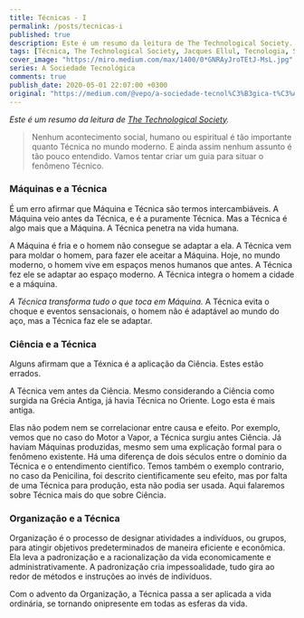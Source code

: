 ```yaml
---
title: Técnicas - I
permalink: /posts/tecnicas-i
published: true
description: Este é um resumo da leitura de The Technological Society.
tags: [Técnica, The Technological Society, Jacques Ellul, Tecnologia, Sociedade]
cover_image: "https://miro.medium.com/max/1400/0*GNRAyJroTEtJ-MsL.jpg"
series: A Sociedade Tecnológica
comments: true
publish_date: 2020-05-01 22:07:00 +0300
original: "https://medium.com/@vepo/a-sociedade-tecnol%C3%B3gica-t%C3%A9cnica-i-f7d3234b126e"
---
```


_Este é um resumo da leitura de [The Technological Society](https://amzn.to/2ySAzMf)._

> Nenhum acontecimento social, humano ou espiritual é tão importante quanto Técnica no mundo moderno. E ainda assim nenhum assunto é tão pouco entendido. Vamos tentar criar um guia para situar o fenômeno Técnico.

### Máquinas e a Técnica

É um erro afirmar que Máquina e Técnica são termos intercambiáveis. A Máquina veio antes da Técnica, e é a puramente Técnica. Mas a Técnica é algo mais que a Máquina. A Técnica penetra na vida humana.

A Máquina é fria e o homem não consegue se adaptar a ela. A Técnica vem para moldar o homem, para fazer ele aceitar a Máquina. Hoje, no mundo moderno, o homem vive em espaços menos humanos que antes. A Técnica fez ele se adaptar ao espaço moderno. A Técnica integra o homem a cidade e a máquina.

_A Técnica transforma tudo o que toca em Máquina._ A Técnica evita o choque e eventos sensacionais, o homem não é adaptável ao mundo do aço, mas a Técnica faz ele se adaptar.

### Ciência e a Técnica

Alguns afirmam que a Téxnica é a aplicação da Ciência. Estes estão errados.

A Técnica vem antes da Ciência. Mesmo considerando a Ciência como surgida na Grécia Antiga, já havia Técnica no Oriente. Logo esta é mais antiga.

Elas não podem nem se correlacionar entre causa e efeito. Por exemplo, vemos que no caso do Motor a Vapor, a Técnica surgiu antes Ciência. Já haviam Máquinas produzidas, mesmo sem uma explicação formal para o fenômeno existente. Há uma diferença de dois séculos entre o domínio da Técnica e o entendimento científico. Temos também o exemplo contrario, no caso da Penicilina, foi descrito cientificamente seu efeito, mas por falta de uma Técnica para produção, esta não podia ser usada. Aqui falaremos sobre Técnica mais do que sobre Ciência.

### Organização e a Técnica

Organização é o processo de designar atividades a indivíduos, ou grupos, para atingir objetivos predeterminados de maneira eficiente e econômica. Ela leva a padronização e a racionalização da vida economicamente e administrativamente. A padronização cria impessoalidade, tudo gira ao redor de métodos e instruções ao invés de indivíduos.

Com o advento da Organização, a Técnica passa a ser aplicada a vida ordinária, se tornando onipresente em todas as esferas da vida.